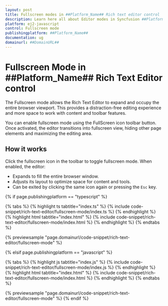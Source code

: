 ```yaml
---
layout: post
title: Fullscreen modes in ##Platform_Name## Rich text editor control | Syncfusion
description: Learn here all about Editor modes in Syncfusion ##Platform_Name## Rich text editor control of Syncfusion Essential JS 2 and more.
platform: ej2-javascript
control: Fullscreen mode
publishingplatform: ##Platform_Name##
documentation: ug
domainurl: ##DomainURL##
---
```


# Fullscreen Mode in ##Platform_Name## Rich Text Editor control

The Fullscreen mode allows the Rich Text Editor to expand and occupy the entire browser viewport. This provides a distraction-free editing experience and more space to work with content and toolbar features.

You can enable fullscreen mode using the FullScreen icon toolbar button. Once activated, the editor transitions into fullscreen view, hiding other page elements and maximizing the editing area.

## How it works

Click the fullscreen icon in the toolbar to toggle fullscreen mode. When enabled, the editor:

- Expands to fill the entire browser window.
- Adjusts its layout to optimize space for content and tools.
- Can be exited by clicking the same icon again or pressing the `Esc` key.

{% if page.publishingplatform == "typescript" %}

{% tabs %}
{% highlight ts tabtitle="index.ts" %}
{% include code-snippet/rich-text-editor/fullscreen-mode/index.ts %}
{% endhighlight %}
{% highlight html tabtitle="index.html" %}
{% include code-snippet/rich-text-editor/fullscreen-mode/index.html %}
{% endhighlight %}
{% endtabs %}
        
{% previewsample "page.domainurl/code-snippet/rich-text-editor/fullscreen-mode" %}

{% elsif page.publishingplatform == "javascript" %}

{% tabs %}
{% highlight js tabtitle="index.js" %}
{% include code-snippet/rich-text-editor/fullscreen-mode/index.js %}
{% endhighlight %}
{% highlight html tabtitle="index.html" %}
{% include code-snippet/rich-text-editor/fullscreen-mode/index.html %}
{% endhighlight %}
{% endtabs %}

{% previewsample "page.domainurl/code-snippet/rich-text-editor/fullscreen-mode" %}
{% endif %}